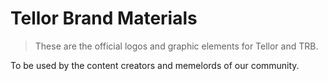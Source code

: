 # Tellor Brand Materials
> These are the official logos and graphic elements for Tellor and TRB.

To be used by the content creators and memelords of our community.

